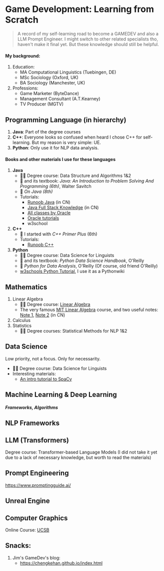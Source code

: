 # Game Development: Learning from Scratch

> A record of my self-learning road to become a GAMEDEV and also a LLM Prompt Engineer. I might switch to other related specialists tho, haven't make it final yet. But these knowledge should still be helpful.

#### My background:
1. Education:
   - MA Computational Linguistics (Tuebingen, DE)
   - MSc Sociology (Oxford, UK)
   - BA Sociology (Manchester, UK)
2. Professions:
   - Game Marketer (ByteDance)
   - Management Consultant (A.T.Kearney)
   - TV Producer (MGTV)

## Programming Language (in hierarchy)
1. **Java**: Part of the degree courses
2. **C++**: Everyone looks so confused when heard I chose C++ for self-learning. But my reason is very simple: UE.
3. **Python**: Only use it for NLP data analysis.

#### Books and other materials I use for these languages
1. **Java**
   - 🧑‍🏫 Degree course: Data Structure and Algorithms 1&2
   - 📖 and its textbook: _Java: An Introduction to Problem Solving And Programming (6th)_, Walter Savitch
   - 📖 _On Java (8th)_
   - Tutorials:
      - [Runoob Java](https://www.runoob.com/java/java-basic-syntax.html) (in CN)
      - [Java Full Stack Knowledge](https://pdai.tech/md/outline/x-outline.html) (in CN)
      - [All classes by Oracle](https://docs.oracle.com/javase/8/docs/api/allclasses-noframe.html)
      - [Oracle tutorials](https://docs.oracle.com/javase/tutorial/java/)
      - w3school 
2. **C++**
   - 📖 I started with _C++ Primer Plus_ (6th)
   - Tutorials:
      - [Runoob C++](https://www.runoob.com/cplusplus/cpp-tutorial.html)
3. **Python**
   - 🧑‍🏫 Degree course: Data Science for Linguists
   - 📖 and its textbook: _Python Data Science Handbook_, O'Reilly
   - 📖 _Python for Data Analysis_, O'Reilly (Of course, old friend O'Reilly)
   - [w3schools Python Tutorial](https://www.w3schools.com/python/default.asp), I use it as a Pythonwiki

## Mathematics
1. Linear Algebra
   - 🧑‍🏫 Degree course: [Linear Algebra](https://github.com/gerhardJaeger/linear_algebra_wise23)
   - The very famous [MIT Linear Algebra](http://ocw.mit.edu/) course, and two useful notes: [Note 1](https://github.com/MLNLP-World/MIT-Linear-Algebra-Notes), [Note 2](https://github.com/guokaide/linear-algebra) (in CN)
2. Calculus
3. Statistics
   - 🧑‍🏫 Degree courses: Statistical Methods for NLP 1&2 

## Data Science 
Low priority, not a focus. Only for necessarity.
- 🧑‍🏫 Degree course: Data Science for Linguists
- Interesting materials:
   - [An intro tutorial to SpaCy](https://course.spacy.io/en/chapter1)

## Machine Learning & Deep Learning
##### Frameworks, Algorithms

## NLP Frameworks

## LLM (Transformers)
Degree course: Transformer-based Language Models (I did not take it yet due to a lack of necessary knowledge, but worth to read the materials)

## Prompt Engineering
https://www.promptingguide.ai/

## Unreal Engine

## Computer Graphics
Online Course: [UCSB](https://sites.cs.ucsb.edu/~lingqi/teaching/games101.html)

## Snacks:
1. Jim's GameDev's blog:
   - https://chengkehan.github.io/index.html
